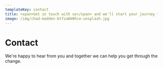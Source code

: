 ```yaml
---
templateKey: contact
title: <span>Get in touch with us</span> and we'll start your journey together
image: /img/chad-madden-btfza0m0hce-unsplash.jpg
---
```

# Contact

We're happy to hear from you and together we can help you get through the change.